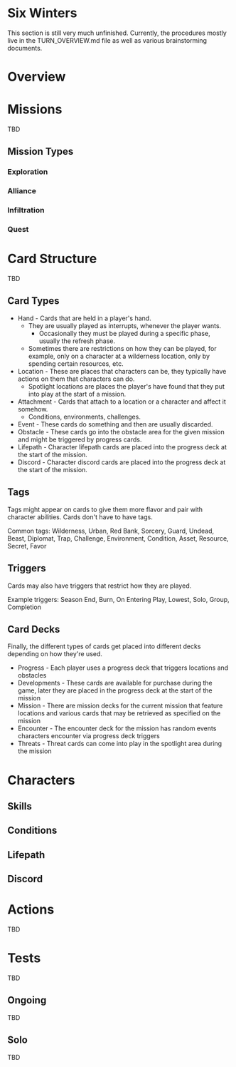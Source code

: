 # Six Winters

This section is still very much unfinished. Currently, the procedures mostly live in the TURN_OVERVIEW.md file as well as various brainstorming documents.

# Overview

# Missions

TBD

## Mission Types

### Exploration

### Alliance

### Infiltration

### Quest

# Card Structure

TBD

## Card Types

* Hand - Cards that are held in a player's hand.
   * They are usually played as interrupts, whenever the player wants.
      * Occasionally they must be played during a specific phase, usually the refresh phase.   
   * Sometimes there are restrictions on how they can be played, for example, only on a character at a wilderness location, only by spending certain resources, etc.
* Location - These are places that characters can be, they typically have actions on them that characters can do.
   * Spotlight locations are places the player's have found that they put into play at the start of a mission.
* Attachment - Cards that attach to a location or a character and affect it somehow.
   * Conditions, environments, challenges.
* Event - These cards do something and then are usually discarded.
* Obstacle - These cards go into the obstacle area for the given mission and might be triggered by progress cards.
* Lifepath - Character lifepath cards are placed into the progress deck at the start of the mission.
* Discord - Character discord cards are placed into the progress deck at the start of the mission.

## Tags

Tags might appear on cards to give them more flavor and pair with character abilities. Cards don't have to have tags.

Common tags: Wilderness, Urban, Red Bank, Sorcery, Guard, Undead, Beast, Diplomat, Trap, Challenge, Environment, Condition, Asset, Resource, Secret, Favor

## Triggers

Cards may also have triggers that restrict how they are played.

Example triggers: Season End, Burn, On Entering Play, Lowest, Solo, Group, Completion

## Card Decks

Finally, the different types of cards get placed into different decks depending on how they're used.

* Progress - Each player uses a progress deck that triggers locations and obstacles
* Developments - These cards are available for purchase during the game, later they are placed in the progress deck at the start of the mission
* Mission - There are mission decks for the current mission that feature locations and various cards that may be retrieved as specified on the mission
* Encounter - The encounter deck for the mission has random events characters encounter via progress deck triggers
* Threats - Threat cards can come into play in the spotlight area during the mission

# Characters

## Skills

## Conditions

## Lifepath

## Discord

# Actions

TBD 

# Tests

TBD

## Ongoing

TBD

## Solo

TBD